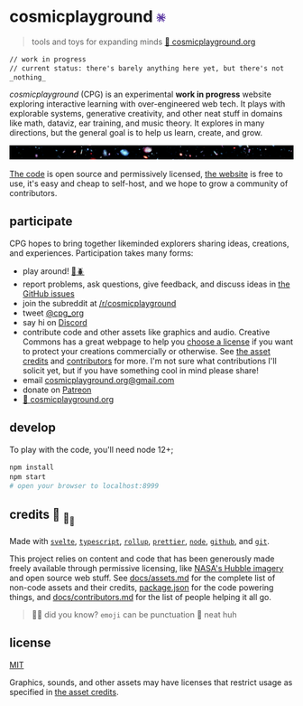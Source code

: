 # cosmicplayground [![icon](static/favicon.png)](https://cosmicplayground.org)

> tools and toys for expanding minds
> [:milky_way: cosmicplayground.org](https://cosmicplayground.org)

```svelte
// work in progress
// current status: there's barely anything here yet, but there's not _nothing_
```

_cosmicplayground_ (CPG) is an experimental **work in progress** website
exploring interactive learning with over-engineered web tech.
It plays with explorable systems, generative creativity, and other neat stuff
in domains like math, dataviz, ear training, and music theory.
It explores in many directions, but the general goal
is to help us learn, create, and grow.

![galaxies](static/assets/space/galaxies-banner.jpg)

[The code](https://github.com/ryanatkn/cosmicplayground)
is open source and permissively licensed,
[the website](https://cosmicplayground.org) is free to use,
it's easy and cheap to self-host,
and we hope to grow a community of contributors.

## participate

CPG hopes to bring together likeminded explorers
sharing ideas, creations, and experiences. Participation takes many forms:

- play around! [:octopus::beetle:](https://cosmicplayground.org)
- report problems, ask questions, give feedback, and discuss ideas in
  [the GitHub issues](https://github.com/ryanatkn/cosmicplayground/issues)
- join the subreddit at [/r/cosmicplayground](https://reddit.com/r/cosmicplayground)
- tweet [@cpg_org](https://twitter.com/cpg_org)
- say hi on [Discord](https://discord.gg/57XP5Pv)
- contribute code and other assets like graphics and audio.
  Creative Commons has a great webpage to help you
  [choose a license](https://creativecommons.org/choose/)
  if you want to protect your creations commercially or otherwise.
  See [the asset credits](docs/assets.md) and
  [contributors](docs/contributors.md) for more.
  I'm not sure what contributions I'll solicit yet,
  but if you have something cool in mind please share!
- email [cosmicplayground.org@gmail.com](mailto:cosmicplayground.org@gmail.com)
- donate on [Patreon](https://patreon.com/ryanatkn)
- [:milky_way: cosmicplayground.org](https://cosmicplayground.org)

## develop

To play with the code, you'll need node 12+;

```bash
npm install
npm start
# open your browser to localhost:8999
```

## credits :turtle: <sub>:turtle:</sub><sub><sub>:turtle:</sub></sub>

Made with [`svelte`](https://github.com/sveltejs/svelte),
[`typescript`](https://github.com/microsoft/TypeScript),
[`rollup`](https://github.com/rollup/rollup),
[`prettier`](https://github.com/prettier/prettier),
[`node`](https://nodejs.org),
[`github`](https://github.com), and [`git`](https://git-scm.com/).

This project relies on content and code that has been generously
made freely available through permissive licensing, like
[NASA's Hubble imagery](https://www.spacetelescope.org)
and open source web stuff.
See [docs/assets.md](docs/assets.md) for
the complete list of non-code assets and their credits,
[package.json](package.json) for the code powering things,
and [docs/contributors.md](docs/contributors.md)
for the list of people helping it all go.

> :rainbow::sparkles: did you know? `emoji` can be punctuation :snail: neat huh

## license

[MIT](license)

Graphics, sounds, and other assets may have licenses that restrict usage
as specified in [the asset credits](docs/assets.md).
